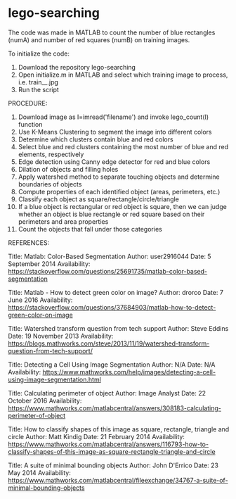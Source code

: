# lego-searching

The code was made in MATLAB to count the number of blue rectangles (numA) and number of red squares (numB) on training images.

To initialize the code:
1) Download the repository lego-searching
2) Open initialize.m in MATLAB and select which training image to process, i.e. train__.jpg
3) Run the script


PROCEDURE:

1) Download image as I=imread('filename') and invoke lego_count(I) function
2) Use K-Means Clustering to segment the image into different colors
3) Determine which clusters contain blue and red colors
4) Select blue and red clusters containing the most number of blue and red elements, respectively
5) Edge detection using Canny edge detector for red and blue colors
6) Dilation of objects and filling holes
7) Apply watershed method to separate touching objects and determine boundaries of objects
8) Compute properties of each identified object (areas, perimeters, etc.)
9) Classify each object as square/rectangle/circle/triangle
10) If a blue object is rectangular or red object is square, then we can judge whether an object is blue rectangle or red square based on
their perimeters and area properties
11) Count the objects that fall under those categories


REFERENCES:

Title: Matlab: Color-Based Segmentation
Author: user2916044
Date: 5 September 2014
Availability: https://stackoverflow.com/questions/25691735/matlab-color-based-segmentation

Title: Matlab - How to detect green color on image?
Author: drorco
Date: 7 June 2016
Availability: https://stackoverflow.com/questions/37684903/matlab-how-to-detect-green-color-on-image

Title: Watershed transform question from tech support
Author: Steve Eddins
Date: 19 November 2013
Availability: https://blogs.mathworks.com/steve/2013/11/19/watershed-transform-question-from-tech-support/

Title: Detecting a Cell Using Image Segmentation
Author: N/A
Date: N/A
Availability: https://www.mathworks.com/help/images/detecting-a-cell-using-image-segmentation.html

Title: Calculating perimeter of object
Author: Image Analyst
Date: 22 October 2016
Availability: https://www.mathworks.com/matlabcentral/answers/308183-calculating-perimeter-of-object

Title: How to classify shapes of this image as square, rectangle, triangle and circle
Author: Matt Kindig
Date: 21 February 2014
Availability: https://www.mathworks.com/matlabcentral/answers/116793-how-to-classify-shapes-of-this-image-as-square-rectangle-triangle-and-circle

Title: A suite of minimal bounding objects
Author: John D'Errico
Date: 23 May 2014
Availability: https://www.mathworks.com/matlabcentral/fileexchange/34767-a-suite-of-minimal-bounding-objects
